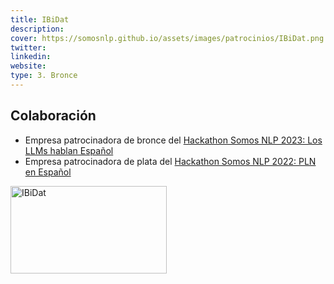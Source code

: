 ```yaml
---
title: IBiDat
description: 
cover: https://somosnlp.github.io/assets/images/patrocinios/IBiDat.png
twitter: 
linkedin:
website: 
type: 3. Bronce
---
```


## Colaboración

- Empresa patrocinadora de bronce del [Hackathon Somos NLP 2023: Los LLMs hablan Español](/hackathon)
- Empresa patrocinadora de plata del [Hackathon Somos NLP 2022: PLN en Español](/blog/hackathon-2022)

<div class="flex justify-center">
    <img alt="IBiDat" width="250" height="140" 
    src="https://somosnlp.github.io/assets/images/patrocinios/IBiDat.png" />
</div>
